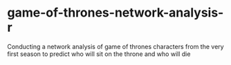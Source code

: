 # game-of-thrones-network-analysis-r
Conducting a network analysis of game of thrones characters from the very first season to predict who will sit on the throne and who will die
